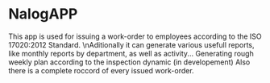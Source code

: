 # NalogAPP
This app is used for issuing a work-order to employees according to the ISO 17020:2012 Standard.
\nAditionally it can generate various usefull reports, like monthly reports by department, as well as activity...
Generating rough weekly plan according to the inspection dynamic (in developement)
Also there is a complete roccord of every issued work-order.
